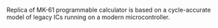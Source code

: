 Replica of MK-61 programmable calculator is based on a cycle-accurate model of legacy ICs running on a modern microcontroller.